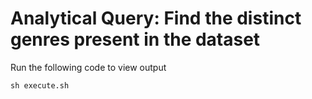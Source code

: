 # Analytical Query: Find the distinct genres present in the dataset

Run the following code to view output

```
sh execute.sh
```

